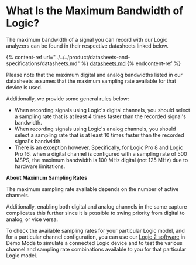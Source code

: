 # What Is the Maximum Bandwidth of Logic?

The maximum bandwidth of a signal you can record with our Logic analyzers can be found in their respective datasheets linked below.

{% content-ref url="../../../product/datasheets-and-specifications/datasheets.md" %}
[datasheets.md](../../../product/datasheets-and-specifications/datasheets.md)
{% endcontent-ref %}

Please note that the maximum digital and analog bandwidths listed in our datasheets assumes that the maximum sampling rate available for that device is used.

Additionally, we provide some general rules below:

* When recording signals using Logic's digital channels, you should select a sampling rate that is at least 4 times faster than the recorded signal's bandwidth.
* When recording signals using Logic's analog channels, you should select a sampling rate that is at least 10 times faster than the recorded signal's bandwidth.
* There is an exception however. Specifically, for Logic Pro 8 and Logic Pro 16, when a digital channel is configured with a sampling rate of 500 MSPS, the maximum bandwidth is 100 MHz digital (not 125 MHz) due to hardware limitations.

**About Maximum Sampling Rates**

The maximum sampling rate available depends on the number of active channels.

Additionally, enabling both digital and analog channels in the same capture complicates this further since it is possible to swing priority from digital to analog, or vice versa.

To check the available sampling rates for your particular Logic model, and for a particular channel configuration, you can use our [Logic 2 software](https://www.saleae.com/downloads/) in Demo Mode to simulate a connected Logic device and to test the various channel and sampling rate combinations available to you for that particular Logic model.
